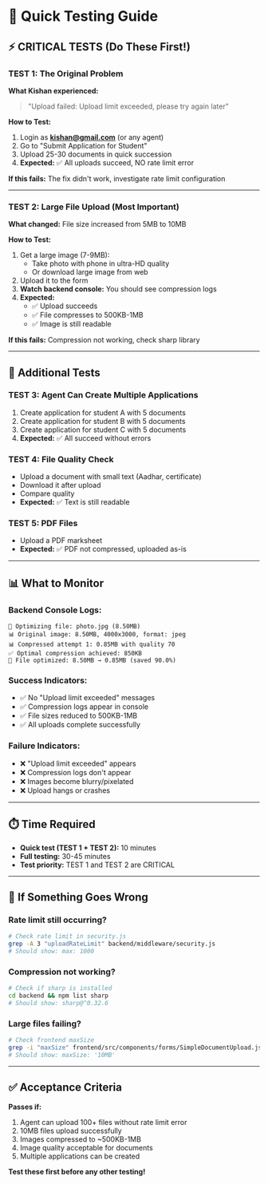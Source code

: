 # 🎯 Quick Testing Guide

## ⚡ **CRITICAL TESTS** (Do These First!)

### **TEST 1: The Original Problem**
**What Kishan experienced:**
> "Upload failed: Upload limit exceeded, please try again later"

**How to Test:**
1. Login as **kishan@gmail.com** (or any agent)
2. Go to "Submit Application for Student" 
3. Upload 25-30 documents in quick succession
4. **Expected:** ✅ All uploads succeed, NO rate limit error

**If this fails:** The fix didn't work, investigate rate limit configuration

---

### **TEST 2: Large File Upload** (Most Important)
**What changed:** File size increased from 5MB to 10MB

**How to Test:**
1. Get a large image (7-9MB):
   - Take photo with phone in ultra-HD quality
   - Or download large image from web
2. Upload it to the form
3. **Watch backend console:** You should see compression logs
4. **Expected:** 
   - ✅ Upload succeeds
   - ✅ File compresses to 500KB-1MB
   - ✅ Image is still readable

**If this fails:** Compression not working, check sharp library

---

## 🧪 **Additional Tests**

### **TEST 3: Agent Can Create Multiple Applications**
1. Create application for student A with 5 documents
2. Create application for student B with 5 documents  
3. Create application for student C with 5 documents
4. **Expected:** ✅ All succeed without errors

### **TEST 4: File Quality Check**
- Upload a document with small text (Aadhar, certificate)
- Download it after upload
- Compare quality
- **Expected:** ✅ Text is still readable

### **TEST 5: PDF Files**
- Upload a PDF marksheet
- **Expected:** ✅ PDF not compressed, uploaded as-is

---

## 📊 **What to Monitor**

### **Backend Console Logs:**
```
🔧 Optimizing file: photo.jpg (8.50MB)
📊 Original image: 8.50MB, 4000x3000, format: jpeg
📊 Compressed attempt 1: 0.85MB with quality 70
✅ Optimal compression achieved: 850KB
💾 File optimized: 8.50MB → 0.85MB (saved 90.0%)
```

### **Success Indicators:**
- ✅ No "Upload limit exceeded" messages
- ✅ Compression logs appear in console
- ✅ File sizes reduced to 500KB-1MB
- ✅ All uploads complete successfully

### **Failure Indicators:**
- ❌ "Upload limit exceeded" appears
- ❌ Compression logs don't appear
- ❌ Images become blurry/pixelated
- ❌ Upload hangs or crashes

---

## ⏱️ **Time Required**
- **Quick test (TEST 1 + TEST 2):** 10 minutes
- **Full testing:** 30-45 minutes
- **Test priority:** TEST 1 and TEST 2 are CRITICAL

---

## 🐛 **If Something Goes Wrong**

### **Rate limit still occurring?**
```bash
# Check rate limit in security.js
grep -A 3 "uploadRateLimit" backend/middleware/security.js
# Should show: max: 1000
```

### **Compression not working?**
```bash
# Check if sharp is installed
cd backend && npm list sharp
# Should show: sharp@^0.32.6
```

### **Large files failing?**
```bash
# Check frontend maxSize
grep -i "maxSize" frontend/src/components/forms/SimpleDocumentUpload.jsx
# Should show: maxSize: '10MB'
```

---

## ✅ **Acceptance Criteria**

**Passes if:**
1. Agent can upload 100+ files without rate limit error
2. 10MB files upload successfully
3. Images compressed to ~500KB-1MB
4. Image quality acceptable for documents
5. Multiple applications can be created

**Test these first before any other testing!**
